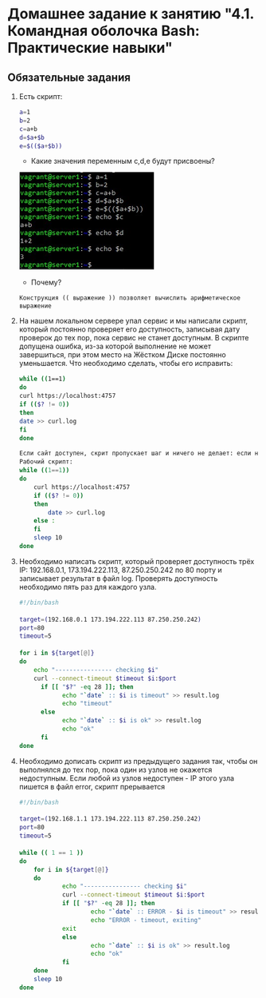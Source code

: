 # Домашнее задание к занятию "4.1. Командная оболочка Bash: Практические навыки"

## Обязательные задания

1. Есть скрипт:
    ```bash
    a=1
    b=2
    c=a+b
    d=$a+$b
    e=$(($a+$b))
    ```
    * Какие значения переменным c,d,e будут присвоены?
	
	![01](https://github.com/NotClove/netology.devops/blob/master/04-script-01-bash/pics/01.jpg?raw=true)

    * Почему?

	```
	Конструкция (( выражение )) позволяет вычислить арифметическое выражение
	```

2. На нашем локальном сервере упал сервис и мы написали скрипт, который постоянно проверяет его доступность, записывая дату проверок до тех пор, пока сервис не станет доступным. В скрипте допущена ошибка, из-за которой выполнение не может завершиться, при этом место на Жёстком Диске постоянно уменьшается. Что необходимо сделать, чтобы его исправить:
    ```bash
    while ((1==1)
    do
    curl https://localhost:4757
    if (($? != 0))
    then
    date >> curl.log
    fi
    done
    ```
	```bash
    Если сайт доступен, скрит пропускает шаг и ничего не делает: если не доступен, записывает дату в файл curl.log, проверка происходит каждые 10 секунд.
	Рабочий скрипт:
 	while ((1==1))
    do
    	curl https://localhost:4757
    	if (($? != 0))
    	then
    		date >> curl.log
        else :
    	fi
 		sleep 10
    done
	```   


3. Необходимо написать скрипт, который проверяет доступность трёх IP: 192.168.0.1, 173.194.222.113, 87.250.250.242 по 80 порту и записывает результат в файл log. Проверять доступность необходимо пять раз для каждого узла.

    ```bash
    #!/bin/bash

    target=(192.168.0.1 173.194.222.113 87.250.250.242)
    port=80
    timeout=5
   
    for i in ${target[@]}
    do
        echo "---------------- checking $i"
        curl --connect-timeout $timeout $i:$port
          if [[ "$?" -eq 28 ]]; then
                echo "`date` :: $i is timeout" >> result.log
                echo "timeout"
          else
                echo "`date` :: $i is ok" >> result.log
                echo "ok"
          fi
    done
    ```

4. Необходимо дописать скрипт из предыдущего задания так, чтобы он выполнялся до тех пор, пока один из узлов не окажется недоступным. Если любой из узлов недоступен - IP этого узла пишется в файл error, скрипт прерывается

    ```bash
    #!/bin/bash

    target=(192.168.1.1 173.194.222.113 87.250.250.242)
    port=80
    timeout=5

    while (( 1 == 1 ))
    do
        for i in ${target[@]}
        do
                echo "---------------- checking $i"
                curl --connect-timeout $timeout $i:$port
                if [[ "$?" -eq 28 ]]; then
                        echo "`date` :: ERROR - $i is timeout" >> result.log
                        echo "ERROR - timeout, exiting"
                exit
                else
                        echo "`date` :: $i is ok" >> result.log
                        echo "ok"
                fi
        done
        sleep 10
    done
    ```
